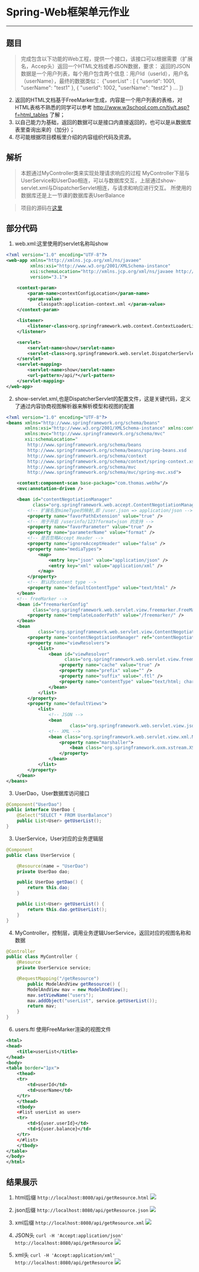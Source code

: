 # Spring-Web框架单元作业
---
## 题目
> 完成包含以下功能的Web工程，提供一个接口，该接口可以根据需要（扩展名，Accep头）返回一个HTML文档或者JSON数据，要求：
返回的JSON数据是一个用户列表，每个用户包含两个信息：用户Id（userId），用户名（userName），最终的数据类似：
{"userList" : [
{
"userId": 1001,
"userName": "test1"
},
{
"userId": 1002,
"userName": "test2"
}
...
]}
2. 返回的HTML文档基于FreeMarker生成，内容是一个用户列表的表格，对HTML表格不熟悉的同学可以参考 http://www.w3school.com.cn/tiy/t.asp?f=html_tables 了解；
3. 以自己能力为基础，返回的数据可以是接口内直接返回的，也可以是从数据库表里查询出来的（加分）；
4. 尽可能根据项目模板里介绍的内容组织代码及资源。

## 解析
> 本题通过MyController类来实现处理请求响应的过程
> MyController下层与UserService和UserDao相连，可以与数据库交互，上层通过show-servlet.xml与DispatcherServlet相连，与请求和响应进行交互。
> 所使用的数据库还是上一节课的数据库表UserBalance

> 项目的源码在[这里](https://github.com/CodePlay2016/SpringWebFramework-163hw.git)

## 部分代码
1. web.xml:这里使用的servlet名称叫show
```xml
<?xml version="1.0" encoding="UTF-8"?>
<web-app xmlns="http://xmlns.jcp.org/xml/ns/javaee"
         xmlns:xsi="http://www.w3.org/2001/XMLSchema-instance"
         xsi:schemaLocation="http://xmlns.jcp.org/xml/ns/javaee http://xmlns.jcp.org/xml/ns/javaee/web-app_3_1.xsd"
         version="3.1">

    <context-param>
        <param-name>contextConfigLocation</param-name>
        <param-value>
            classpath:application-context.xml </param-value>
    </context-param>

    <listener>
        <listener-class>org.springframework.web.context.ContextLoaderListener</listener-class>
    </listener>

    <servlet>
        <servlet-name>show</servlet-name>
        <servlet-class>org.springframework.web.servlet.DispatcherServlet</servlet-class>
    </servlet>
    <servlet-mapping>
        <servlet-name>show</servlet-name>
        <url-pattern>/api/*</url-pattern>
    </servlet-mapping>
</web-app>
```

2. show-servlet.xml,也是DispatcherServlet的配置文件，这是关键代码，定义了通过内容协商视图解析器来解析模型和视图的配置
```xml
<?xml version="1.0" encoding="UTF-8"?>
<beans xmlns="http://www.springframework.org/schema/beans"
       xmlns:xsi="http://www.w3.org/2001/XMLSchema-instance" xmlns:context="http://www.springframework.org/schema/context"
       xmlns:mvc="http://www.springframework.org/schema/mvc"
       xsi:schemaLocation="
        http://www.springframework.org/schema/beans
        http://www.springframework.org/schema/beans/spring-beans.xsd
        http://www.springframework.org/schema/context
        http://www.springframework.org/schema/context/spring-context.xsd
        http://www.springframework.org/schema/mvc
	    http://www.springframework.org/schema/mvc/spring-mvc.xsd">

    <context:component-scan base-package="com.thomas.webhw"/>
    <mvc:annotation-driven />

    <bean id="contentNegotiationManager"
          class="org.springframework.web.accept.ContentNegotiationManagerFactoryBean">
        <!-- 扩展名至mimeType的映射,即 /user.json => application/json -->
        <property name="favorPathExtension" value="true" />
        <!-- 用于开启 /userinfo/123?format=json 的支持 -->
        <property name="favorParameter" value="true" />
        <property name="parameterName" value="format" />
        <!-- 是否忽略Accept Header -->
        <property name="ignoreAcceptHeader" value="false" />
        <property name="mediaTypes">
            <map>
                <entry key="json" value="application/json" />
                <entry key="xml" value="application/xml" />
            </map>
        </property>
        <!-- 默认的content type -->
        <property name="defaultContentType" value="text/html" />
    </bean>
    <!-- freeMarker -->
    <bean id="freemarkerConfig"
          class="org.springframework.web.servlet.view.freemarker.FreeMarkerConfigurer">
        <property name="templateLoaderPath" value="/freemarker/" />
    </bean>
    <bean
            class="org.springframework.web.servlet.view.ContentNegotiatingViewResolver">
        <property name="contentNegotiationManager" ref="contentNegotiationManager" />
        <property name="viewResolvers">
            <list>
                <bean id="viewResolver"
                      class="org.springframework.web.servlet.view.freemarker.FreeMarkerViewResolver">
                    <property name="cache" value="true" />
                    <property name="prefix" value="" />
                    <property name="suffix" value=".ftl" />
                    <property name="contentType" value="text/html; charset=utf-8" />
                </bean>
            </list>
        </property>
        <property name="defaultViews">
            <list>
                <!-- JSON -->
                <bean
                        class="org.springframework.web.servlet.view.json.MappingJackson2JsonView" />
                <!-- XML -->
                <bean class="org.springframework.web.servlet.view.xml.MarshallingView">
                    <property name="marshaller">
                        <bean class="org.springframework.oxm.xstream.XStreamMarshaller" />
                    </property>
                </bean>
            </list>
        </property>
    </bean>
</beans>
```

3. UserDao，User数据库访问接口
```java
@Component("UserDao")
public interface UserDao {
    @Select("SELECT * FROM UserBalance")
    public List<User> getUserList();
}
```

3. UserService，User对应的业务逻辑层
```java
@Component
public class UserService {

    @Resource(name = "UserDao")
    private UserDao dao;

    public UserDao getDao() {
        return this.dao;
    }

    public List<User> getUserList() {
        return this.dao.getUserList();
    }
}
```

4. MyController，控制层，调用业务逻辑UserService，返回对应的视图名称和数据
```java
@Controller
public class MyController {
    @Resource
    private UserService service;

	@RequestMapping("/getResource")
        public ModelAndView getResource() {
        ModelAndView mav = new ModelAndView();
        mav.setViewName("users");
        mav.addObject("userList", service.getUserList());
        return mav;
    }
}
```

6. users.ftl 使用FreeMarker渲染的视图文件
```xml
<html>
<head>
    <title>userList</title>
</head>
<body>
<table border="1px">
    <thead>
    <tr>
        <td>userId</td>
        <td>userName</td>
    </tr>
    </thead>
    <tbody>
    <#list userList as user>
    <tr>
        <td>${user.userId}</td>
        <td>${user.balance}</td>
    </tr>
    </#list>
    </tbody>
</table>
</body>
</html>
```

## 结果展示

1. html后缀
`http://localhost:8080/api/getResource.html`
![](/home/codeplay2017/研究生/学习/网易/web入门/Spring框架/作业/web/结果-html后缀.png)

2. json后缀
`http://localhost:8080/api/getResource.json`
![](/home/codeplay2017/研究生/学习/网易/web入门/Spring框架/作业/web/结果-json后缀.png)

3. xml后缀
`http://localhost:8080/api/getResource.xml`
![](/home/codeplay2017/研究生/学习/网易/web入门/Spring框架/作业/web/无后缀.png)

4. JSON头
`curl -H 'Accept:application/json' http://localhost:8080/api/getResource`
![](/home/codeplay2017/研究生/学习/网易/web入门/Spring框架/作业/web/结果-json头.png)

5. xml头
`curl -H 'Accept:application/xml' http://localhost:8080/api/getResource`
![](/home/codeplay2017/研究生/学习/网易/web入门/Spring框架/作业/web/结果-xml头.png)
